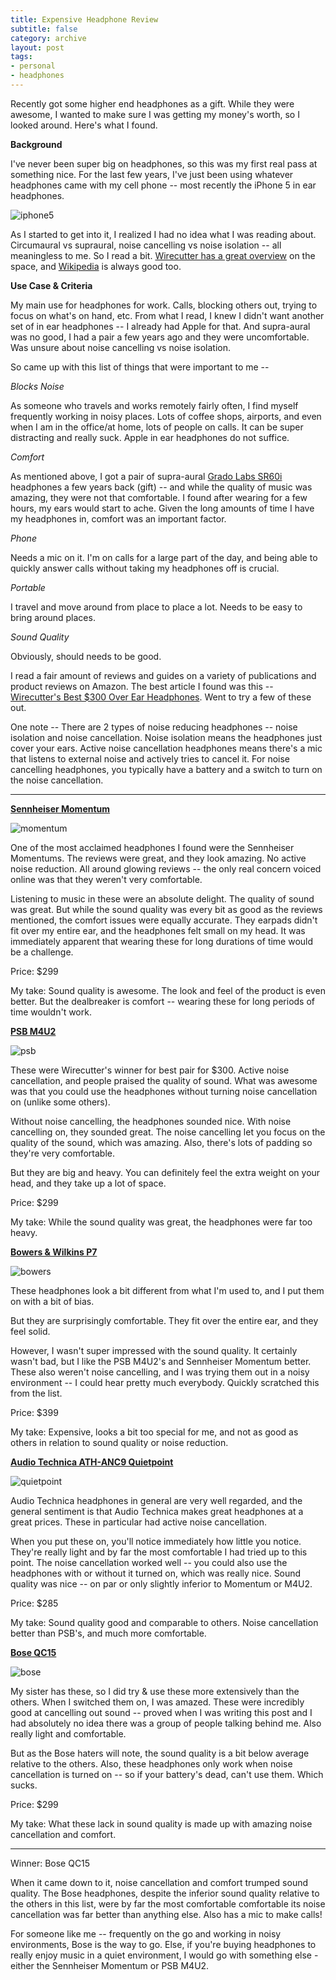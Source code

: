 ```yaml
---
title: Expensive Headphone Review
subtitle: false
category: archive
layout: post
tags:
- personal
- headphones
---
```


Recently got some higher end headphones as a gift. While they were awesome, I wanted to make sure I was getting my money's worth, so I looked around. Here's what I found.

**Background**

I've never been super big on headphones, so this was my first real pass at something nice. For the last few years, I've just been using whatever headphones came with my cell phone -- most recently the iPhone 5 in ear headphones.

![iphone5](/images/iphone.jpg)

As I started to get into it, I realized I had no idea what I was reading about. Circumaural vs supraural, noise cancelling vs noise isolation -- all meaningless to me. So I read a bit. [Wirecutter has a great overview](http://thewirecutter.com/reviews/which-headphones-should-i-get/) on the space, and [Wikipedia](http://en.wikipedia.org/wiki/Headphones#Types) is always good too.

**Use Case & Criteria**

My main use for headphones for work. Calls, blocking others out, trying to focus on what's on hand, etc. From what I read, I knew I didn't want another set of in ear headphones -- I already had Apple for that. And supra-aural was no good, I had a pair a few years ago and they were uncomfortable. Was unsure about noise cancelling vs noise isolation. 

So came up with this list of things that were important to me -- 

*Blocks Noise*

As someone who travels and works remotely fairly often, I find myself frequently working in noisy places. Lots of coffee shops, airports, and even when I am in the office/at home, lots of people on calls. It can be super distracting and really suck. Apple in ear headphones do not suffice. 

*Comfort*

As mentioned above, I got a pair of supra-aural [Grado Labs SR60i](http://amzn.to/1fc0DB5) headphones a few years back (gift) -- and while the quality of music was amazing, they were not that comfortable. I found after wearing for a few hours, my ears would start to ache. Given the long amounts of time I have my headphones in, comfort was an important factor.   

*Phone*

Needs a mic on it. I'm on calls for a large part of the day, and being able to quickly answer calls without taking my headphones off is crucial.

*Portable*

I travel and move around from place to place a lot. Needs to be easy to bring around places. 

*Sound Quality*

Obviously, should needs to be good. 

I read a fair amount of reviews and guides on a variety of publications and product reviews on Amazon. The best article I found was this -- [Wirecutter's Best $300 Over Ear Headphones](http://thewirecutter.com/reviews/best-300ish-headphone/). Went to try a few of these out.

One note -- There are 2 types of noise reducing headphones -- noise isolation and noise cancellation. Noise isolation means the headphones just cover your ears. Active noise cancellation headphones means there's a mic that listens to external noise and actively tries to cancel it. For noise cancelling headphones, you typically have a battery and a switch to turn on the noise cancellation.

<hr>

**[Sennheiser Momentum](http://amzn.to/1fc1H80)**

![momentum](/images/sennheiser.jpg)

One of the most acclaimed headphones I found were the Sennheiser Momentums. The reviews were great, and they look amazing. No active noise reduction. All around glowing reviews -- the only real concern voiced online was that they weren't very comfortable. 

Listening to music in these were an absolute delight. The quality of sound was great. But while the sound quality was every bit as good as the reviews mentioned, the comfort issues were equally accurate. They earpads didn't fit over my entire ear, and the headphones felt small on my head. It was immediately apparent that wearing these for long durations of time would be a challenge.

Price: $299

My take: Sound quality is awesome. The look and feel of the product is even better. But the dealbreaker is comfort -- wearing these for long periods of time wouldn't work.

**[PSB M4U2](http://amzn.to/1fc2rKk)**

![psb](/images/psb.jpg)

These were Wirecutter's winner for best pair for $300. Active noise cancellation, and people praised the quality of sound. What was awesome was that you could use the headphones without turning noise cancellation on (unlike some others).

Without noise cancelling, the headphones sounded nice. With noise cancelling on, they sounded great. The noise cancelling let you focus on the quality of the sound, which was amazing. Also, there's lots of padding so they're very comfortable. 

But they are big and heavy. You can definitely feel the extra weight on your head, and they take up a lot of space. 

Price: $299

My take: While the sound quality was great, the headphones were far too heavy.   

**[Bowers & Wilkins P7](http://amzn.to/1cXfGLs)**

![bowers](/images/bowers.jpg)

These headphones look a bit different from what I'm used to, and I put them on with a bit of bias. 

But they are surprisingly comfortable. They fit over the entire ear, and they feel solid.

However, I wasn't super impressed with the sound quality. It certainly wasn't bad, but I like the PSB M4U2's and Sennheiser Momentum better. These also weren't noise cancelling, and I was trying them out in a noisy environment -- I could hear pretty much everybody. Quickly scratched this from the list. 

Price: $399

My take: Expensive, looks a bit too special for me, and not as good as others in relation to sound quality or noise reduction. 

**[Audio Technica ATH-ANC9 Quietpoint](http://amzn.to/1duompf)**

![quietpoint](/images/audiotechnica.jpg)

Audio Technica headphones in general are very well regarded, and the general sentiment is that Audio Technica makes great headphones at a great prices. These in particular had active noise cancellation.

When you put these on, you'll notice immediately how little you notice. They're really light and by far the most comfortable I had tried up to this point. The noise cancellation worked well -- you could also use the headphones with or without it turned on, which was really nice. Sound quality was nice -- on par or only slightly inferior to Momentum or M4U2.

Price: $285

My take: Sound quality good and comparable to others. Noise cancellation better than PSB's, and much more comfortable. 

**[Bose QC15](http://amzn.to/1lO5KFa)**

![bose](/images/bose.jpg)

My sister has these, so I did try & use these more extensively than the others. When I switched them on, I was amazed. These were incredibly good at cancelling out sound -- proved when I was writing this post and I had absolutely no idea there was a group of people talking behind me. Also really light and comfortable.

But as the Bose haters will note, the sound quality is a bit below average relative to the others. Also, these headphones only work when noise cancellation is turned on -- so if your battery's dead, can't use them. Which sucks. 

Price: $299

My take: What these lack in sound quality is made up with amazing noise cancellation and comfort. 

<hr>

Winner: Bose QC15

When it came down to it, noise cancellation and comfort trumped sound quality. The Bose headphones, despite the inferior sound quality relative to the others in this list, were by far the most comfortable comfortable its noise cancellation was far better than anything else. Also has a mic to make calls! 

For someone like me -- frequently on the go and working in noisy environments, Bose is the way to go. Else, if you're buying headphones to really enjoy music in a quiet environment, I would go with something else - either the Sennheiser Momentum or PSB M4U2. 